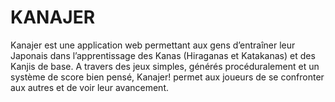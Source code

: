 # KANAJER

Kanajer est une application web permettant aux gens d’entraîner leur Japonais dans l’apprentissage des Kanas (Hiraganas et Katakanas) et des Kanjis de base.
	A travers des jeux simples, générés procéduralement et un système de score bien pensé, Kanajer! permet aux joueurs de se confronter aux autres et de voir leur avancement.

